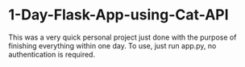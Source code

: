 # 1-Day-Flask-App-using-Cat-API
This was a very quick personal project just done with the purpose of finishing everything within one day. To use, just run app.py, no authentication is required.
